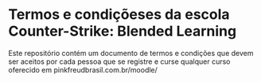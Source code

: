 # Termos e condiçõeses da escola Counter-Strike: Blended Learning
Este repositório contém um documento de termos e condições que devem ser aceitos por cada pessoa que se registre e curse qualquer curso oferecido em pinkfreudbrasil.com.br/moodle/
